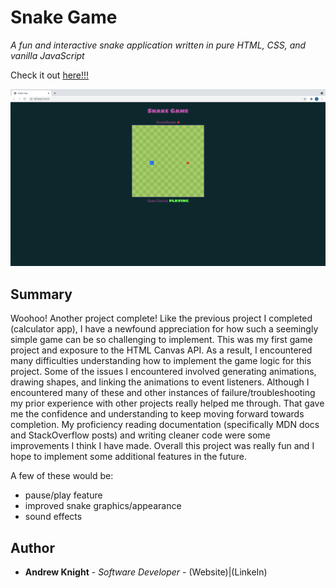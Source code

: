 # Snake Game

*A fun and interactive snake application written in pure HTML, CSS, and vanilla JavaScript*

Check it out <a href="https://andrew-k191.github.io/snake-game/">here!!!</a>

<img src="images/snake_game_screenshot.png" alt="snake-game app">

## Summary

Woohoo! Another project complete! Like the previous project I completed (calculator app), I have a newfound appreciation for how such a seemingly simple game can be so challenging to implement. This was my first game project and exposure to the HTML Canvas API. As a result, I encountered many difficulties understanding how to implement the game logic for this project. Some of the issues I encountered involved generating animations, drawing shapes, and linking the animations to event listeners. Although I encountered many of these and other instances of failure/troubleshooting my prior experience with other projects really helped me through. That gave me the confidence and understanding to keep moving forward towards completion. My proficiency reading documentation (specifically MDN docs and StackOverflow posts) and writing cleaner code were some improvements I think I have made. Overall this project was really fun and I hope to implement some additional features in the future.

A few of these would be:
* pause/play feature
* improved snake graphics/appearance
* sound effects


## Author

* **Andrew Knight** - *Software Developer* - (Website)|(LinkeIn)
